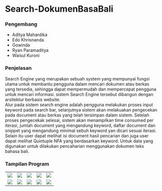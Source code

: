 # Search-DokumenBasaBali

<h3>Pengembang</h3>

<ul>
  <li> Aditya Mahardika </li>
  <li> Edo Khrisnanda </li>
  <li> Gowinda </li>
  <li> Ryan Paramaditya </li>
  <li> Waisul Kuroni </li>
</ul>

<h3>Penjelasan</h3>

Search Engine yang merupakan sebuah system yang mempunyai fungsi utama untuk membantu pengguna dalam mencari dokumen atau berkas yang tersedia, sehingga dapat mempermudah dan mempercepat pengguna untuk mencari informasi. sistem Search Engine tersebut dibangun dengan arsitektur berbasis website.  
Alur pada sistem search engine adalah pengguna melakukan proses input keyword pada search bar, selanjutnya sistem akan melakuakan pengecekan pada document atau berkas yang telah tersimpan dalam sistem. Setelah proses pengecekak selesai, sistem akan menampilkan time consumed per iterasi, jumlah document yang mengandung keyword, daftar document dan snippet yang mengandung minimal sebuh keyword yan dicari sesuai iterasi. Selain itu user dapat melihat isi document hasil pencarian dan juga user dapat melihat Quintuple NFA yang berdasarkan keyword.
Untuk data yang digunakan untuk dilakukan pencaharian menggunakan dokumen teks bahasa bali.

<h3>Tampilan Program</h3>

<table>
  <tr>
    <td><img src=https://github.com/ryandidit/Search-DokumenBasaBali/assets/65303453/0897f733-1f40-462a-bc24-e04c830301ed></td>
    <td><img src=https://github.com/ryandidit/Search-DokumenBasaBali/assets/65303453/728647ca-1152-41b3-8615-5f4a84da7e34></td>
    <td><img src=https://github.com/ryandidit/Search-DokumenBasaBali/assets/65303453/6ee14ae8-8e9f-436d-a2b3-eb0dda82071c></td>
    <td><img src=https://github.com/ryandidit/Search-DokumenBasaBali/assets/65303453/85bd4cda-3985-4e6f-8156-c6eb6f5ccc6f></td>
    <td><img src=https://github.com/ryandidit/Search-DokumenBasaBali/assets/65303453/32c62127-b5bf-4549-ab79-b77de0ef1fc8></td>
  </tr>
  <tr>
    <td><img src=https://github.com/ryandidit/Search-DokumenBasaBali/assets/65303453/9efb2a53-d390-4d43-810d-242273d12b09></td>
    <td><img src=https://github.com/ryandidit/Search-DokumenBasaBali/assets/65303453/d80c4139-fbd2-4cb4-b16d-63d27a481fc6></td>
    <td><img src=https://github.com/ryandidit/Search-DokumenBasaBali/assets/65303453/0d2198af-2e13-4dc4-9077-dc93fe0c1ef2></td>
    <td><img src=https://github.com/ryandidit/Search-DokumenBasaBali/assets/65303453/ac3e1562-4997-4901-9d17-23d39cc12087></td>
    <td><img src=https://github.com/ryandidit/Search-DokumenBasaBali/assets/65303453/f7dc9f8e-7af6-458f-8990-f283232066de></td>
  </tr>
</table>


